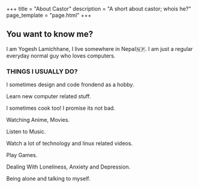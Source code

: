 +++
title = "About Castor"
description = "A short about castor; whois he?"
page_template = "page.html"
+++

## You want to know me?

I am Yogesh Lamichhane, I live somewhere in Nepal🇳🇵. I am just a regular everyday normal guy who loves computers.

### THINGS I USUALLY DO?

I sometimes design and code frondend as a hobby.

Learn new computer related stuff.

I sometimes cook too! I promise its not bad.

Watching Anime, Movies.

Listen to Music.

Watch a lot of technology and linux related videos.

Play Games.

Dealing With Loneliness, Anxiety and Depression.

Being alone and talking to myself.
